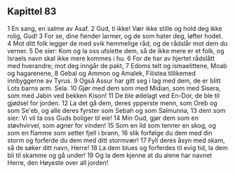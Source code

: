 ## Kapittel 83

1 En sang, en salme av Asaf.
2 Gud, ti ikke! Vær ikke stille og hold deg ikke rolig, Gud!
3 For se, dine fiender larmer, og de som hater deg, løfter hodet.
4 Mot ditt folk legger de med svik hemmelige råd, og de rådslår mot dem du verner.
5 De sier: Kom og la oss utslette dem, så de ikke mere er et folk, og Israels navn skal ikke mere kommes i hu.
6 For de har av hjertet rådslått med hverandre; mot deg inngår de pakt,
7 Edoms telt og ismaelittene, Moab og hagarenene,
8 Gebal og Ammon og Amalek, Filistea tillikemed innbyggerne av Tyrus.
9 Også Assur har gitt seg i lag med dem, de er blitt Lots barns arm. Sela.
10 Gjør med dem som med Midian, som med Sisera, som med Jabin ved bekken Kison!
11 De ble ødelagt ved En-Dor, de ble til gjødsel for jorden.
12 La det gå dem, deres ypperste menn, som Oreb og som Se'eb, og alle deres fyrster som Sebah og som Salmunna,
13 dem som sier: Vi vil ta oss Guds boliger til eie!
14 Min Gud, gjør dem som en støvhvirvel, som agner for vinden!
15 Som en ild som tenner en skog, og som en flamme som setter fjell i brann,
16 slik forfølge du dem med din storm og forferde du dem med ditt stormvær!
17 Fyll deres åsyn med skam, så de søker ditt navn, Herre!
18 La dem blues og forferdes til evig tid, la dem bli til skamme og gå under!
19 Og la dem kjenne at du alene har navnet Herre, den Høyeste over all jorden!
